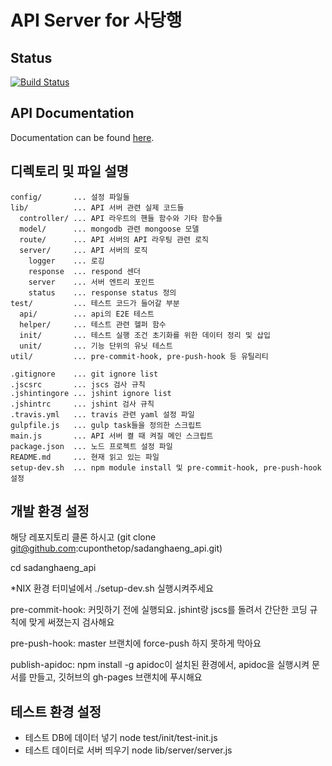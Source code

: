 # API Server for 사당행

## Status
[![Build Status](https://travis-ci.org/cuponthetop/sadanghaeng_api.png)](https://travis-ci.org/cuponthetop/sadanghaeng_api)

## API Documentation
Documentation can be found [here](http://cuponthetop.github.io/sadanghaeng_api/).

## 디렉토리 및 파일 설명

```
config/       ... 설정 파일들
lib/          ... API 서버 관련 실제 코드들
  controller/ ... API 라우트의 핸들 함수와 기타 함수들
  model/      ... mongodb 관련 mongoose 모델
  route/      ... API 서버의 API 라우팅 관련 로직 
  server/     ... API 서버의 로직
    logger    ... 로깅
    response  ... respond 센더 
    server    ... 서버 엔트리 포인트
    status    ... response status 정의
test/         ... 테스트 코드가 들어갈 부분
  api/        ... api의 E2E 테스트
  helper/     ... 테스트 관련 헬퍼 함수
  init/       ... 테스트 실행 조건 초기화를 위한 데이터 정리 및 삽입
  unit/       ... 기능 단위의 유닛 테스트
util/         ... pre-commit-hook, pre-push-hook 등 유틸리티

.gitignore    ... git ignore list
.jscsrc       ... jscs 검사 규칙 
.jshintingore ... jshint ignore list
.jshintrc     ... jshint 검사 규칙
.travis.yml   ... travis 관련 yaml 설정 파일
gulpfile.js   ... gulp task들을 정의한 스크립트 
main.js       ... API 서버 켤 때 켜질 메인 스크립트  
package.json  ... 노드 프로젝트 설정 파일 
README.md     ... 현재 읽고 있는 파일
setup-dev.sh  ... npm module install 및 pre-commit-hook, pre-push-hook 설정
```

## 개발 환경 설정

해당 레포지토리 클론 하시고 (git clone git@github.com:cuponthetop/sadanghaeng_api.git)

cd sadanghaeng_api

*NIX 환경 터미널에서
./setup-dev.sh
실행시켜주세요

pre-commit-hook:
커밋하기 전에 실행되요.
jshint랑 jscs를 돌려서 간단한 코딩 규칙에 맞게 써졌는지 검사해요 

pre-push-hook:
master 브랜치에 force-push 하지 못하게 막아요

publish-apidoc:
npm install -g apidoc이 설치된 환경에서,
apidoc을 실행시켜 문서를 만들고, 깃허브의 gh-pages 브랜치에 푸시해요

## 테스트 환경 설정
- 테스트 DB에 데이터 넣기
node test/init/test-init.js
- 테스트 데이터로 서버 띄우기
node lib/server/server.js
